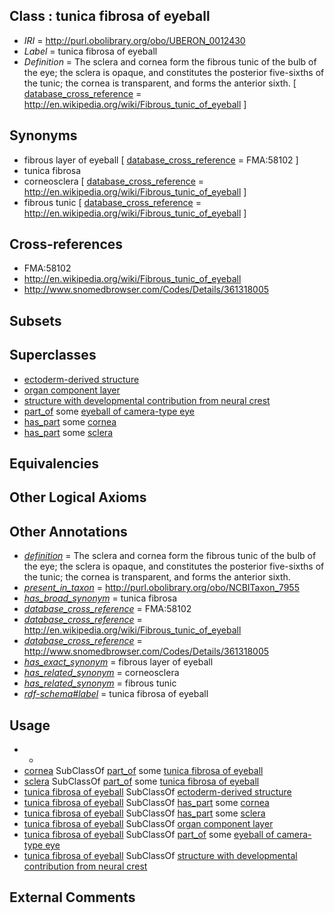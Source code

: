 
## Class : tunica fibrosa of eyeball

 * *IRI* = http://purl.obolibrary.org/obo/UBERON_0012430
 * *Label* = tunica fibrosa of eyeball
 * *Definition* = The sclera and cornea form the fibrous tunic of the bulb of the eye; the sclera is opaque, and constitutes the posterior five-sixths of the tunic; the cornea is transparent, and forms the anterior sixth. [ [database_cross_reference](../../ef/oboInOwl#hasDbXref.md) = http://en.wikipedia.org/wiki/Fibrous_tunic_of_eyeball ]

## Synonyms

 * fibrous layer of eyeball [ [database_cross_reference](../../ef/oboInOwl#hasDbXref.md) = FMA:58102 ]
 * tunica fibrosa
 * corneosclera [ [database_cross_reference](../../ef/oboInOwl#hasDbXref.md) = http://en.wikipedia.org/wiki/Fibrous_tunic_of_eyeball ]
 * fibrous tunic [ [database_cross_reference](../../ef/oboInOwl#hasDbXref.md) = http://en.wikipedia.org/wiki/Fibrous_tunic_of_eyeball ]

## Cross-references

 * FMA:58102
 * http://en.wikipedia.org/wiki/Fibrous_tunic_of_eyeball
 * http://www.snomedbrowser.com/Codes/Details/361318005

## Subsets


## Superclasses

 * [ectoderm-derived structure](../../UBERON/21/UBERON_0004121.md)
 * [organ component layer](../../UBERON/23/UBERON_0004923.md)
 * [structure with developmental contribution from neural crest](../../UBERON/14/UBERON_0010314.md)
 * [part_of](../../BFO/50/BFO_0000050.md) some [eyeball of camera-type eye](../../UBERON/30/UBERON_0010230.md)
 * [has_part](../../BFO/51/BFO_0000051.md) some [cornea](../../UBERON/64/UBERON_0000964.md)
 * [has_part](../../BFO/51/BFO_0000051.md) some [sclera](../../UBERON/73/UBERON_0001773.md)

## Equivalencies


## Other Logical Axioms


## Other Annotations

 * *[definition](../../IAO/15/IAO_0000115.md)* = The sclera and cornea form the fibrous tunic of the bulb of the eye; the sclera is opaque, and constitutes the posterior five-sixths of the tunic; the cornea is transparent, and forms the anterior sixth.
 * *[present_in_taxon](../../RO/75/RO_0002175.md)* = http://purl.obolibrary.org/obo/NCBITaxon_7955
 * *[has_broad_synonym](../../ym/oboInOwl#hasBroadSynonym.md)* = tunica fibrosa
 * *[database_cross_reference](../../ef/oboInOwl#hasDbXref.md)* = FMA:58102
 * *[database_cross_reference](../../ef/oboInOwl#hasDbXref.md)* = http://en.wikipedia.org/wiki/Fibrous_tunic_of_eyeball
 * *[database_cross_reference](../../ef/oboInOwl#hasDbXref.md)* = http://www.snomedbrowser.com/Codes/Details/361318005
 * *[has_exact_synonym](../../ym/oboInOwl#hasExactSynonym.md)* = fibrous layer of eyeball
 * *[has_related_synonym](../../ym/oboInOwl#hasRelatedSynonym.md)* = corneosclera
 * *[has_related_synonym](../../ym/oboInOwl#hasRelatedSynonym.md)* = fibrous tunic
 * *[rdf-schema#label](../../el/rdf-schema#label.md)* = tunica fibrosa of eyeball

## Usage

 * -
 * [cornea](../../UBERON/64/UBERON_0000964.md) SubClassOf [part_of](../../BFO/50/BFO_0000050.md) some [tunica fibrosa of eyeball](../../UBERON/30/UBERON_0012430.md)
 * [sclera](../../UBERON/73/UBERON_0001773.md) SubClassOf [part_of](../../BFO/50/BFO_0000050.md) some [tunica fibrosa of eyeball](../../UBERON/30/UBERON_0012430.md)
 * [tunica fibrosa of eyeball](../../UBERON/30/UBERON_0012430.md) SubClassOf [ectoderm-derived structure](../../UBERON/21/UBERON_0004121.md)
 * [tunica fibrosa of eyeball](../../UBERON/30/UBERON_0012430.md) SubClassOf [has_part](../../BFO/51/BFO_0000051.md) some [cornea](../../UBERON/64/UBERON_0000964.md)
 * [tunica fibrosa of eyeball](../../UBERON/30/UBERON_0012430.md) SubClassOf [has_part](../../BFO/51/BFO_0000051.md) some [sclera](../../UBERON/73/UBERON_0001773.md)
 * [tunica fibrosa of eyeball](../../UBERON/30/UBERON_0012430.md) SubClassOf [organ component layer](../../UBERON/23/UBERON_0004923.md)
 * [tunica fibrosa of eyeball](../../UBERON/30/UBERON_0012430.md) SubClassOf [part_of](../../BFO/50/BFO_0000050.md) some [eyeball of camera-type eye](../../UBERON/30/UBERON_0010230.md)
 * [tunica fibrosa of eyeball](../../UBERON/30/UBERON_0012430.md) SubClassOf [structure with developmental contribution from neural crest](../../UBERON/14/UBERON_0010314.md)

## External Comments

